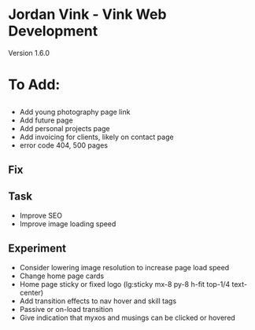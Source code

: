 # Jordan Vink - Vink Web Development
Version 1.6.0

# To Add:

## 
- Add young photography page link
- Add future page
- Add personal projects page
- Add invoicing for clients, likely on contact page
- error code 404, 500 pages

## Fix

## Task
- Improve SEO
- Improve image loading speed

## Experiment
- Consider lowering image resolution to increase page load speed
- Change home page cards
- Home page sticky or fixed logo (lg:sticky mx-8 py-8 h-fit top-1/4 text-center)
- Add transition effects to nav hover and skill tags
- Passive or on-load transition
- Give indication that myxos and musings can be clicked or hovered
